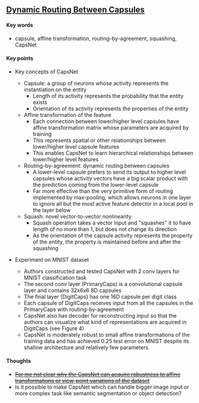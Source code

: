 ## [Dynamic Routing Between Capsules](https://arxiv.org/abs/1710.09829)

#### Key words

- capsule, affine transformation, routing-by-agreement, squashing, CapsNet

#### Key points

- Key concepts of CapsNet
	- Capsule: a group of neurons whose activity represents the instantiation on the entity
		- Length of its activity represents the probability that the entity exists
		- Orientation of its activity represents the properties of the entity
	- Affine transformation of the feature
		- Each connection between lower/higher level capsules have affine transformation matrix whose parameters are acquired by training
		- This represents spatial or other relationships between lower/higher level capsule features
		- This enables CapsNet to learn hierarchical relationships between lower/higher level features
	- Routing-by-agreement: dynamic routing between capsules
		- A lower-level capsule prefers to send its output to higher level capsules whose activity vectors have a big scalar product with the prediction coming from the lower-level capsule
		- Far more effective than the very primitive form of routing implemented by max-pooling, which allows neurons in one layer to ignore all but the most active feature detector in a local pool in the layer below
	- Squash: novel vector-to-vector nonlinearity
		- Squash operation takes a vector input and "squashes" it to have length of no more than 1, but does not change its direction
		- As the orientation of the capsule activity represents the property of the entity, the property is maintained before and after the squashing
		
- Experiment on MNIST dataset
	- Authors constructed and tested CapsNet with 2 conv layers for MNIST classification task
	- The second conv layer (PrimaryCaps) is a convolutional capsule layer and contains 32x6x6 8D capsules
	- The final layer (DigitCaps) has one 16D capsule per digit class 
	- Each capsule of DigitCaps receives input from all the capsules in the PrimaryCaps with routing-by-agreement
	- CapsNet also has decoder for reconstructing input so that the authors can visualize what kind of representations are acquired in DigitCaps (see Figure 4)
	- CapsNet is moderately robust to small affine transformations of the training data and has achieved 0.25 test error on MNIST despite its shallow architecture and relatively few parameters

#### Thoughts

- [~~For me not clear why the CapsNet can acquire robustness to affine transformations or view-point variations of the dataset~~](https://medium.com/@pechyonkin/understanding-hintons-capsule-networks-part-ii-how-capsules-work-153b6ade9f66)
- Is it possible to make CapsNet which can handle bigger image input or more complex task like semantic segmentation or object detection?
